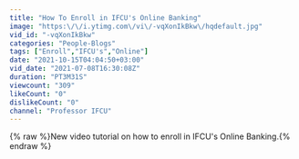 ```yaml
---
title: "How To Enroll in IFCU's Online Banking"
image: "https:\/\/i.ytimg.com\/vi\/-vqXonIkBkw\/hqdefault.jpg"
vid_id: "-vqXonIkBkw"
categories: "People-Blogs"
tags: ["Enroll","IFCU's","Online"]
date: "2021-10-15T04:04:50+03:00"
vid_date: "2021-07-08T16:30:08Z"
duration: "PT3M31S"
viewcount: "309"
likeCount: "0"
dislikeCount: "0"
channel: "Professor IFCU"
---
```

{% raw %}New video tutorial on how to enroll in IFCU's Online Banking.{% endraw %}
